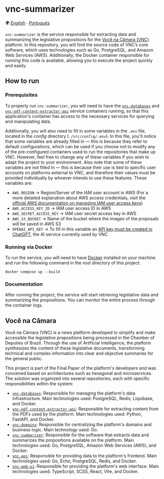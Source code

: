 # vnc-summarizer

🌍 *[English](README.md) ∙ [Português](README_pt.md)*

`vnc-summarizer` is the service responsible for extracting data and summarizing the legislative propositions for the
[Você na Câmara (VNC)](#você-na-câmara) platform. In this repository, you will find the source code of VNC’s core
software, which uses technologies such as Go, PostgreSQL, and Amazon Web Services (AWS). Additionally, the Docker
container responsible for running this code is available, allowing you to execute the project quickly and easily.

## How to run

### Prerequisites

To properly run `vnc-summarizer`, you will need to have the [`vnc-databases`](https://github.com/devlucassantos/vnc-databases)
and [`vnc-pdf-content-extractor-api`](https://github.com/devlucassantos/vnc-pdf-content-extractor-api) service
containers running, so that this application's container has access to the necessary services for querying and
manipulating data.

Additionally, you will also need to fill in some variables in the `.env` file, located in the _config_ directory
(`./src/config/.env`). In this file, you’ll notice that some variables are already filled in — this is because they
refer to default configurations, which can be used if you choose not to modify any of the pre-configured containers
used to run the repositories that make up VNC. However, feel free to change any of these variables if you wish to adapt
the project to your environment. Also note that some of these variables are not filled in — this is because their use is
tied to specific user accounts on platforms external to VNC, and therefore their values must be provided individually by
whoever intends to use these features. These variables are:

* `AWS_REGION` → Region/Server of the IAM user account in AWS (For a more detailed explanation about AWS access
  credentials, visit the [official AWS documentation on managing IAM user access
  keys](https://docs.aws.amazon.com/IAM/latest/UserGuide/id_credentials_access-keys.html))
* `AWS_ACCESS_KEY_ID` → IAM user access ID in AWS
* `AWS_SECRET_ACCESS_KEY` → IAM user secret access key in AWS
* `AWS_S3_BUCKET` → Name of the bucket where the images of the proposals will be saved in AWS S3
* `OPENAI_API_KEY` → To fill in this variable an [API key must be created in ChatGPT](https://platform.openai.com/account/api-keys),
  the AI service currently used by VNC

### Running via Docker

To run the service, you will need to have [Docker](https://www.docker.com) installed on your machine and run the
following command in the root directory of this project:

````shell
docker compose up --build
````

### Documentation

After running the project, the service will start retrieving legislative data and summarizing the propositions. You can
monitor the entire process through the container logs.

## Você na Câmara

Você na Câmara (VNC) is a news platform developed to simplify and make accessible the legislative propositions being
processed in the Chamber of Deputies of Brazil. Through the use of Artificial Intelligence, the platform synthesizes the
content of these legislative documents, transforming technical and complex information into clear and objective
summaries for the general public.

This project is part of the Final Paper of the platform's developers and was conceived based on architectures such as
hexagonal and microservices. The solution was organized into several repositories, each with specific responsibilities
within the system:

* [`vnc-databases`](https://github.com/devlucassantos/vnc-databases): Responsible for managing the platform's data
  infrastructure. Main technologies used: PostgreSQL, Redis, Liquibase, and Docker.
* [`vnc-pdf-content-extractor-api`](https://github.com/devlucassantos/vnc-pdf-content-extractor-api): Responsible for
  extracting content from the PDFs used by the platform. Main technologies used: Python, FastAPI, and Docker.
* [`vnc-domains`](https://github.com/devlucassantos/vnc-domains): Responsible for centralizing the platform's domains
  and business logic. Main technology used: Go.
* [`vnc-summarizer`](https://github.com/devlucassantos/vnc-summarizer): Responsible for the software that extracts data
  and summarizes the propositions available on the platform. Main technologies used: Go, PostgreSQL,
  Amazon Web Services (AWS), and Docker.
* [`vnc-api`](https://github.com/devlucassantos/vnc-api): Responsible for providing data to the platform's frontend.
  Main technologies used: Go, Echo, PostgreSQL, Redis, and Docker.
* [`vnc-web-ui`](https://github.com/devlucassantos/vnc-web-ui): Responsible for providing the platform's web interface.
  Main technologies used: TypeScript, SCSS, React, Vite, and Docker.
